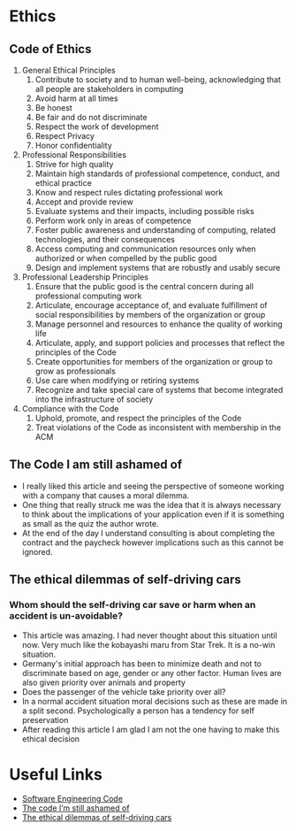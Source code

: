 # Ethics

## Code of Ethics

1. General Ethical Principles
    1. Contribute to society and to human well-being, acknowledging that all people are stakeholders in computing
    2. Avoid harm at all times
    3. Be honest
    4. Be fair and do not discriminate
    5. Respect the work of development
    6. Respect Privacy
    7. Honor confidentiality
2. Professional Responsibilities
    1. Strive for high quality
    2. Maintain high standards of professional competence, conduct, and ethical practice
    3. Know and respect rules dictating professional work
    4. Accept and provide review
    5. Evaluate systems and their impacts, including possible risks
    6. Perform work only in areas of competence
    7. Foster public awareness and understanding of computing, related technologies, and their consequences
    8. Access computing and communication resources only when authorized or when compelled by the public good
    9. Design and implement systems that are robustly and usably secure
3. Professional Leadership Principles
    1. Ensure that the public good is the central concern during all professional computing work
    2. Articulate, encourage acceptance of, and evaluate fulfillment of social responsibilities by members of the organization or group
    3. Manage personnel and resources to enhance the quality of working life
    4. Articulate, apply, and support policies and processes that reflect the principles of the Code
    5. Create opportunities for members of the organization or group to grow as professionals
    6. Use care when modifying or retiring systems
    7. Recognize and take special care of systems that become integrated into the infrastructure of society
4. Compliance with the Code
    1. Uphold, promote, and respect the principles of the Code
    2. Treat violations of the Code as inconsistent with membership in the ACM

## The Code I am still ashamed of

- I really liked this article and seeing the perspective of someone working with a company that causes a moral dilemma.
- One thing that really struck me was the idea that it is always necessary to think about the implications of your application even if it is something as small as the quiz the author wrote.
- At the end of the day I understand consulting is about completing the contract and the paycheck however implications such as this cannot be ignored.

## The ethical dilemmas of self-driving cars

### Whom should the self-driving car save or harm when an accident is un-avoidable?

- This article was amazing. I had never thought about this situation until now. Very much like the kobayashi maru from Star Trek. It is a no-win situation.
- Germany's initial approach has been to minimize death and not to discriminate based on age, gender or any other factor. Human lives are also given priority over animals and property
- Does the passenger of the vehicle take priority over all?
- In a normal accident situation moral decisions such as these are made in a split second. Psychologically a person has a tendency for self preservation
- After reading this article I am glad I am not the one having to make this ethical decision

# Useful Links

- [Software Engineering Code](https://ethics.acm.org/code-of-ethics/software-engineering-code/)
- [The code I’m still ashamed of](https://www.freecodecamp.org/news/the-code-im-still-ashamed-of-e4c021dff55e)
- [The ethical dilemmas of self-driving cars](https://www.theglobeandmail.com/globe-drive/culture/technology/the-ethical-dilemmas-of-self-drivingcars/article37803470/)